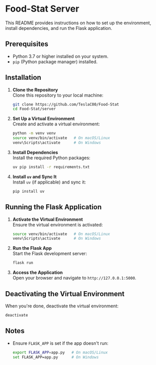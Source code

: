 # Food-Stat Server

This README provides instructions on how to set up the environment, install dependencies, and run the Flask application.

## Prerequisites

- Python 3.7 or higher installed on your system.
- `pip` (Python package manager) installed.

## Installation

1. **Clone the Repository**  
    Clone this repository to your local machine:
    ```bash
    git clone https://github.com/TeslaC00/Food-Stat
    cd Food-Stat/server
    ```

2. **Set Up a Virtual Environment**  
    Create and activate a virtual environment:
    ```bash
    python -m venv venv
    source venv/bin/activate   # On macOS/Linux
    venv\Scripts\activate      # On Windows
    ```

3. **Install Dependencies**  
    Install the required Python packages:
    ```bash
    uv pip install -r requirements.txt
    ```

4. **Install `uv` and Sync It**  
    Install `uv` (if applicable) and sync it:
    ```bash
    pip install uv
    ```

## Running the Flask Application

1. **Activate the Virtual Environment**  
    Ensure the virtual environment is activated:
    ```bash
    source venv/bin/activate   # On macOS/Linux
    venv\Scripts\activate      # On Windows
    ```

2. **Run the Flask App**  
    Start the Flask development server:
    ```bash
    flask run
    ```

3. **Access the Application**  
    Open your browser and navigate to `http://127.0.0.1:5000`.

## Deactivating the Virtual Environment

When you're done, deactivate the virtual environment:
```bash
deactivate
```

## Notes

- Ensure `FLASK_APP` is set if the app doesn't run:
  ```bash
  export FLASK_APP=app.py   # On macOS/Linux
  set FLASK_APP=app.py      # On Windows
  ```
